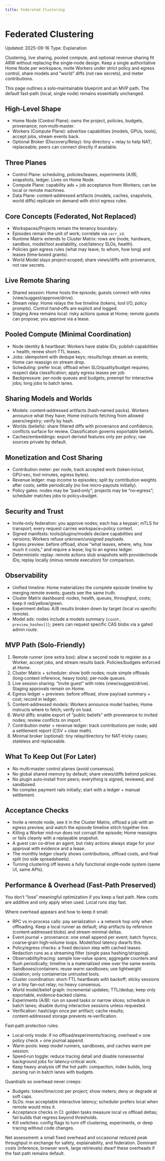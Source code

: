 ```yaml
---
title: Federated Clustering
---
```


# Federated Clustering
Updated: 2025-09-16
Type: Explanation

Clustering, live sharing, pooled compute, and optional revenue sharing fit ARW without replacing the single‑node design. Keep a single authoritative Home Node per workspace, invite Workers under strict policy and egress control, share models and “world” diffs (not raw secrets), and meter contributions.

This page outlines a solo‑maintainable blueprint and an MVP path. The default fast‑path (local, single node) remains essentially unchanged.

## High‑Level Shape
- Home Node (Control Plane): owns the project, policies, budgets, provenance; non‑multi‑master.
- Workers (Compute Plane): advertise capabilities (models, GPUs, tools), accept jobs, stream events back.
- Optional Broker (Discovery/Relay): tiny directory + relay to help NAT; replaceable; peers can connect directly if available.

## Three Planes
- Control Plane: scheduling, policies/leases, experiments (A/B), snapshots, ledger. Lives on Home Node.
- Compute Plane: capability ads + job acceptance from Workers; can be local or remote machines.
- Data Plane: content‑addressed artifacts (models, caches, snapshots, world diffs) replicate on demand with strict egress rules.

## Core Concepts (Federated, Not Replaced)
- Workspaces/Projects remain the tenancy boundary.
- Episodes remain the unit of work; correlate via `corr_id`.
- Runtime Matrix extends to Cluster Matrix: rows are (node, hardware, sandbox, model/tool availability, cost/latency SLOs, health).
- Policies gain egress rules (what may leave, to whom, how long) and leases (time‑boxed grants).
- World Model stays project‑scoped; share views/diffs with provenance, not raw secrets.

## Live Remote Sharing
- Shared session: Home hosts the episode; guests connect with roles (view/suggest/approve/drive).
- Stream relay: Home relays the live timeline (tokens, tool I/O, policy prompts). Control hand‑offs are explicit and logged.
- Staging Area remains local: risky actions queue at Home; remote guests can propose; you approve via a lease.

## Pooled Compute (Minimal Coordination)
- Node identity & heartbeat: Workers have stable IDs; publish capabilities + health; renew short‑TTL leases.
- Jobs: idempotent with dedupe keys; results/logs stream as events; Home can reassign on stream drop.
- Scheduling: prefer local; offload when SLO/quality/budget requires; respect data classification; apply egress leases per job.
- Backpressure: per‑node queues and budgets; preempt for interactive jobs; long jobs to batch lanes.

## Sharing Models and Worlds
- Models: content‑addressed artifacts (hash‑named packs). Workers announce what they have; Home instructs fetching from allowed peers/registry; verify by hash.
- Worlds (beliefs): share filtered diffs with provenance and confidence; conflicts surface for review. Classification governs exportable beliefs.
- Caches/embeddings: export derived features only per policy; raw sources private by default.

## Monetization and Cost Sharing
- Contribution meter: per node, track accepted work (token‑in/out, GPU‑sec, tool minutes, egress bytes).
- Revenue ledger: map income to episodes; split by contribution weights after costs; settle periodically (no live micro‑payouts initially).
- Policy gates: nodes may be “paid‑only”; projects may be “no‑egress”; scheduler matches jobs to policy+budget.

## Security and Trust
- Invite‑only federation: you approve nodes; each has a keypair; mTLS for transport; every request carries workspace+policy context.
- Signed manifests: tools/plugins/models declare capabilities and versions; Workers refuse unknown/unsigned payloads.
- Egress preview: before offload, show “what leaves, where, why, how much it costs,” and require a lease; log to an egress ledger.
- Deterministic replay: remote actions stub snapshots with provider/node IDs; replay locally (minus remote execution) for comparison.

## Observability
- Unified timeline: Home materializes the complete episode timeline by merging remote events; guests see the same truth.
- Cluster Matrix dashboard: nodes, health, queues, throughput, costs; keep it red/yellow/green.
- Experiment deltas: A/B results broken down by target (local vs specific remote).
- Model ads: nodes include a models summary `{count, preview_hashes[]}`; peers can request specific CAS blobs via a gated admin route.

## MVP Path (Solo‑Friendly)
1) Remote runner (one extra box): allow a second node to register as a Worker, accept jobs, and stream results back. Policies/budgets enforced at Home.
2) Cluster Matrix + scheduler: show both nodes; route simple offloads (long‑context inference, heavy tools); per‑node queues.
3) Live session sharing: “Invite guest” with roles (view/suggest/drive). Staging approvals remain on Home.
4) Egress ledger + previews: before offload, show payload summary + cost; record in ledger.
5) Content‑addressed models: Workers announce model hashes; Home instructs where to fetch; verify on load.
6) World diffs: enable export of “public beliefs” with provenance to invited nodes; review conflicts on import.
7) Contribution meter + revenue ledger: track contributions per node; add a settlement report (CSV + clear math).
8) Minimal broker (optional): tiny relay/directory for NAT‑tricky cases; stateless and replaceable.

## What To Keep Out (For Later)
- No multi‑master control planes (avoid consensus).
- No global shared memory by default; share views/diffs behind policies.
- No plugin auto‑install from peers; everything is signed, reviewed, and sandboxed.
- No complex payment rails initially; start with a ledger + manual settlement.

## Acceptance Checks
- Invite a remote node, see it in the Cluster Matrix, offload a job with an egress preview, and watch the episode timeline stitch together live.
- Killing a Worker mid‑run does not corrupt the episode; Home reassigns or fails cleanly with a replayable snapshot.
- A guest can co‑drive an agent, but risky actions always stage for your approval with evidence and a lease.
- The monthly ledger clearly shows contributions, offload costs, and final split (no side spreadsheets).
- Turning clustering off leaves a fully functional single‑node system (same UI, same APIs).

## Performance & Overhead (Fast‑Path Preserved)

You don’t “lose” meaningful optimization if you keep a fast path. New costs are additive and only apply when used. Local runs stay fast.

Where overhead appears and how to keep it small:
- RPC vs in‑process calls: pay serialization + a network hop only when offloading. Keep a local runner as default; ship artifacts by reference (content‑addressed blobs) and stream minimal deltas.
- Event journal + provenance: one small append per event; batch fsyncs; coarse‑grain high‑volume loops. Model/tool latency dwarfs this.
- Policy/egress checks: a fixed decision step with cached leases. Redaction runs as a streaming filter (single pass hashing/stripping).
- Observability/tracing: sample low‑value spans; aggregate counters and flush periodically; timeline is a materialized view over the same events.
- Sandboxes/containers: reuse warm sandboxes; use lightweight isolation; only containerize untrusted tools.
- Cluster coordination: short‑TTL heartbeats with backoff; sticky sessions or a tiny fan‑out relay; no heavy consensus.
- World model/belief graph: incremental updates; TTL/dedup; keep only exportable, evidence‑backed claims.
- Experiments (A/B): run on saved tasks or narrow slices; schedule in batch lanes; disable during interactive sessions unless requested.
- Verification: hash/sign once per artifact; cache results; content‑addressed storage prevents re‑verification.

Fast‑path protection rules:
- Local‑only mode: if no offload/experiments/tracing, overhead ≈ one policy check + one journal append.
- Warm pools: keep model runners, sandboxes, and caches warm per session.
- Speed‑run toggle: reduce tracing detail and disable nonessential background jobs for latency‑critical work.
- Keep heavy analysis off the hot path: compaction, index builds, long parsing run in batch lanes with budgets.

Guardrails so overhead never creeps:
- Budgets: token/time/cost per project; show meters; deny or degrade at soft caps.
- SLOs: max acceptable interactive latency; scheduler prefers local when remote would miss it.
- Acceptance checks in CI: golden tasks measure local vs offload deltas; fail builds that regress beyond thresholds.
- Kill switches: config flags to turn off clustering, experiments, or deep tracing without code changes.

Net assessment: a small fixed overhead and occasional reduced peak throughput in exchange for safety, explainability, and federation. Dominant costs (inference, browser work, large retrievals) dwarf these overheads if the fast path remains default.
